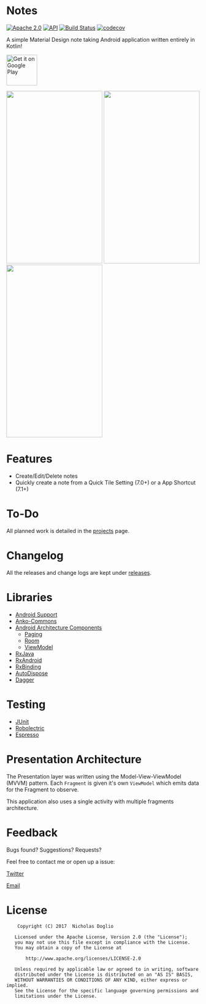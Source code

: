 # Notes

[![Apache 2.0](https://img.shields.io/badge/License-Apache%202.0-blue.svg)](LICENSE)
[![API](https://img.shields.io/badge/API-21%2B-brightgreen.svg?style=flat)](https://android-arsenal.com/api?level=21)
[![Build Status](https://travis-ci.org/WhosNickDoglio/Notes.svg?branch=master)](https://travis-ci.org/WhosNickDoglio/Notes)
[![codecov](https://codecov.io/gh/WhosNickDoglio/Notes/branch/master/graph/badge.svg)](https://codecov.io/gh/WhosNickDoglio/Notes)

A simple Material Design note taking Android application written entirely in Kotlin!

<a href="https://play.google.com/store/apps/details?id=com.nicholasdoglio.notes">
    <img alt="Get it on Google Play" height="80" src="https://play.google.com/intl/en_us/badges/images/generic/en_badge_web_generic.png" />
</a>


<img src="https://i.imgur.com/eLiXBD0.png" width="250" height="450"> <img src="https://i.imgur.com/lhMCQ8z.png" width="250" height="450"> <img src="https://i.imgur.com/pfZjgBF.png" width="250" height="450">



# Features 

- Create/Edit/Delete notes 
- Quickly create a note from a Quick Tile Setting (7.0+) or a App Shortcut (7.1+)

# To-Do

All planned work is detailed in the [projects](https://github.com/WhosNickDoglio/Notes/projects) page.

# Changelog

All the releases and change logs are kept under [releases](https://github.com/WhosNickDoglio/Notes/releases).

# Libraries 

- [Android Support](https://developer.android.com/topic/libraries/support-library/index.html)
- [Anko-Commons](https://github.com/Kotlin/anko)
- [Android Architecture Components](https://developer.android.com/topic/libraries/architecture/index.html) 
  - [Paging](https://developer.android.com/topic/libraries/architecture/paging.html)
  - [Room](https://developer.android.com/topic/libraries/architecture/room.html)
  - [ViewModel](https://developer.android.com/topic/libraries/architecture/viewmodel.html) 
- [RxJava](https://github.com/ReactiveX/RxJava)
- [RxAndroid](https://github.com/ReactiveX/RxAndroid)
- [RxBinding](https://github.com/JakeWharton/RxBinding)
- [AutoDispose](https://github.com/uber/AutoDispose)
- [Dagger](https://google.github.io/dagger/) 


# Testing
- [JUnit](http://junit.org/junit5/)
- [Robolectric](http://robolectric.org/)
- [Espresso](https://developer.android.com/training/testing/espresso/index.html)


# Presentation Architecture 

The Presentation layer was written using the Model-View-ViewModel (MVVM) pattern. Each `Fragment` is given it's own `ViewModel` which emits data for the Fragment to observe.


This application also uses a single activity with multiple fragments architecture. 


# Feedback

Bugs found? Suggestions? Requests?

Feel free to contact me or open up a issue:

[Twitter](https://twitter.com/WhosNickDoglio)

[Email](mailto:NicholasDoglio@Gmail.com)

# License

        Copyright (C) 2017  Nicholas Doglio

       Licensed under the Apache License, Version 2.0 (the "License");
       you may not use this file except in compliance with the License.
       You may obtain a copy of the License at

           http://www.apache.org/licenses/LICENSE-2.0

       Unless required by applicable law or agreed to in writing, software
       distributed under the License is distributed on an "AS IS" BASIS,
       WITHOUT WARRANTIES OR CONDITIONS OF ANY KIND, either express or implied.
       See the License for the specific language governing permissions and
       limitations under the License.